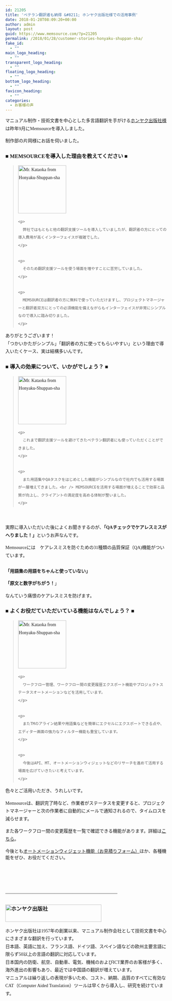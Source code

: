 ```yaml
---
id: 21205
title: 'ベテラン翻訳者も納得 &#8211; ホンヤク出版社様での活用事例'
date: 2018-01-28T08:09:20+00:00
author: admin
layout: post
guid: https://www.memsource.com/?p=21205
permalink: /2018/01/28/customer-stories-honyaku-shuppan-sha/
fake_id:
  - ""
main_logo_heading:
  - ""
transparent_logo_heading:
  - ""
floating_logo_heading:
  - ""
bottom_logo_heading:
  - ""
favicon_heading:
  - ""
categories:
  - お客様の声
---
```

<div style="font-family: 'メイリオ', Meiryo, 'ヒラギノ角ゴ Pro W3'; line-height: 175%;">
  <p>
    マニュアル制作・技術文書を中心とした多言語翻訳を手がける<a href="https://www.honyaku-shuppan-sha.co.jp/" target="_blank" rel="noopener">ホンヤク出版社様</a>は昨年9月にMemsourceを導入しました。
  </p>
  
  <p>
    制作部の片岡様にお話を伺いました。<br /> <!--more-->
  </p>
  
  <h3>
    ■ MEMSOURCEを導入した理由を教えてください ■
  </h3>
  
  <blockquote>
    <p>
      <a class="dt-pswp-item" href="https://www.memsource.com/wp-content/uploads/2018/01/Mr.Kataoka.png" data-dt-img-description="" data-large_image_width="321" data-large_image_height="321"><img class="alignleft wp-image-21218 size-thumbnail" src="https://www.memsource.com/wp-content/uploads/2018/01/Mr.Kataoka-150x150.png" alt="Mr. Kataoka from Honyaku-Shuppan-sha" width="150" height="150" /></a>
    </p>
    
    <p>
      弊社ではもともと他の翻訳支援ツールを導入していましたが、翻訳者の方にとっての導入費用が高くインターフェイスが複雑でした。
    </p>
    
    <p>
      そのため翻訳支援ツールを使う場面を増やすことに苦労していました。
    </p>
    
    <p>
      MEMSOURCEは翻訳者の方に無料で使っていただけますし、プロジェクトマネージャーと翻訳者双方にとっての必須機能を備えながらもインターフェイスが非常にシンプルなので導入に踏み切りました。
    </p>
  </blockquote>
  
  <p>
    ありがとうございます！<br /> 「つかいかたがシンプル」「翻訳者の方に使ってもらいやすい」という理由で導入いたくケース、実は結構多いんです。
  </p>
  
  <h3>
    ■ 導入の効果について、いかがでしょう？ ■
  </h3>
  
  <blockquote>
    <p>
      <a class="dt-pswp-item" href="https://www.memsource.com/wp-content/uploads/2018/01/Mr.Kataoka.png" data-dt-img-description="" data-large_image_width="321" data-large_image_height="321"><img class="alignleft wp-image-21218 size-thumbnail" src="https://www.memsource.com/wp-content/uploads/2018/01/Mr.Kataoka-150x150.png" alt="Mr. Kataoka from Honyaku-Shuppan-sha" width="150" height="150" /></a>
    </p>
    
    <p>
      これまで翻訳支援ツールを避けてきたベテラン翻訳者にも使っていただくことができました。
    </p>
    
    <p>
      また用語集やQAタスクをはじめとした機能がシンプルなので社内でも活用する場面が一層増えてきました。<br /> MEMSOURCEを活用する場面が増えることで効率と品質が向上し、クライアントの満足度を高める体制が整いました。
    </p>
  </blockquote>
  
  <p>
    &nbsp;
  </p>
  
  <p>
    実際に導入いただいた後によくお聞きするのが、<strong>「QAチェックでケアレスミスがへりました！」</strong>というお声なんです。
  </p>
  
  <p>
    Memsourceには　ケアレスミスを防ぐための31種類の品質保証（QA)機能がついています。<br /> <strong><br /> 「用語集の用語をちゃんと使っていない」</strong>
  </p>
  
  <p>
    <strong>「原文と数字がちがう！</strong>」
  </p>
  
  <p>
    なんていう痛恨のケアレスミスを防げます。
  </p>
  
  <h3>
    ■ よくお役だていただいている機能はなんでしょう？ ■
  </h3>
  
  <blockquote>
    <p>
      <a class="dt-pswp-item" href="https://www.memsource.com/wp-content/uploads/2018/01/Mr.Kataoka.png" data-dt-img-description="" data-large_image_width="321" data-large_image_height="321"><img class="alignleft wp-image-21218 size-thumbnail" src="https://www.memsource.com/wp-content/uploads/2018/01/Mr.Kataoka-150x150.png" alt="Mr. Kataoka from Honyaku-Shuppan-sha" width="150" height="150" /></a>
    </p>
    
    <p>
      ワークフロー管理、ワークフロー間の変更履歴エクスポート機能やプロジェクトステータスオートメーションなどを活用しています。
    </p>
    
    <p>
      またTMのアライン結果や用語集などを簡単にエクセルにエクスポートできる点や、エディター画面の強力なフィルター機能も重宝しています。
    </p>
    
    <p>
      今後はAPI、MT、オートメーションウィジェットなどのリサーチを進めて活用する場面を広げていきたいと考えています。
    </p>
  </blockquote>
  
  <p>
    色々とご活用いただき、うれしいです。
  </p>
  
  <p>
    Memsourceは、翻訳完了時など、作業者がステータスを変更すると、プロジェクトマネージャーと次の作業者に自動的にメールで通知されるので、タイムロスを減らせます。
  </p>
  
  <p>
    また各ワークフロー間の変更履歴を一覧で確認できる機能があります。詳細は<a href="https://www.memsource.com/ja/blog/2017/11/30/export-workflow-changes/" target="_blank" rel="noopener">こちら</a>。
  </p>
</div>

今後とも<a href="https://www.memsource.com/ja/blog/2016/09/05/automationwidget/" target="_blank" rel="noopener">オートメーションウィジェット機能（お見積りフォーム）</a>ほか、各種機能をぜひ、お役だてください。

<div style="font-family: 'メイリオ', Meiryo, 'ヒラギノ角ゴ Pro W3'; line-height: 175%;">
  <p>
    &nbsp;
  </p>
  
  <p>
    &nbsp;
  </p>
  
  <p>
    &#8212;&#8212;&#8212;&#8212;&#8212;&#8212;&#8212;&#8212;&#8212;&#8212;&#8212;&#8212;&#8212;&#8212;&#8212;&#8212;&#8212;&#8212;&#8212;&#8212;&#8212;&#8212;&#8212;&#8212;&#8212;
  </p>
  
  <h3>
    <a class="dt-pswp-item" href="https://www.honyaku-shuppan-sha.co.jp/" data-dt-img-description="" data-large_image_width="482" data-large_image_height="86"><img class="alignnone wp-image-21225 size-medium" src="https://www.memsource.com/wp-content/uploads/2018/01/Honyaku-shuppan-sha-logo-300x54.png" alt="ホンヤク出版社" width="300" height="54" /></a>
  </h3>
  
  <p>
    ホンヤク出版社は1957年の創業以来、マニュアル制作会社として技術文書を中心にさまざまな翻訳を行っています。<br /> 日本語、英語に加え、フランス語、ドイツ語、スペイン語などの欧州主要言語に限らず50以上の言語の翻訳に対応しています。<br /> 日本国内の防衛、航空、自動車、電気、機械のおよびICT業界のお客様が多く、海外進出の影響もあり、最近では中国語の翻訳が増えています。<br /> マニュアルは繰り返しの表現が多いため、コスト、納期、品質のすべてに有効なCAT（Computer Aided Translation）ツールは早くから導入し、研究を続けています。
  </p>
</div>